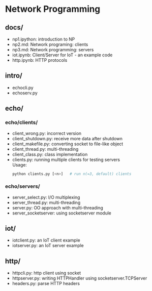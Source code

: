 # Network Programming

## docs/
- np1.ipython: introduction to NP
- np2.md: Network programing: clients
- np3.md: Network programming: servers
- iot.ipynb: Client/Server for IoT - an example code
- http.ipynb: HTTP protocols

## intro/
- echocli.py
- echoserv.py

## echo/
### echo/clients/
- client_wrong.py: incorrect version
- client_shutdown.py: receive more data after shutdown
- client_makefile.py: converting socket to file-like object
- client_thread.py: multi-threading
- client_class.py: class implementation
- clients.py: running multiple clients for testing servers<br>
    Usage:
    ```bash
    python clients.py [<n>]   # run n(=3, default) clients
    ```

### echo/servers/
- server_select.py: I/O multiplexing
- server_thread.py: multi-threading
- server.py: OO approach with multi-threading
- server_socketserver: using socketserver module

## iot/
- iotclient.py: an IoT client example
- iotserver.py: an IoT server example

## http/
- httpcli.py: http client using socket
- httpserver.py: writing HTTPHandler using socketserver.TCPServer
- headers.py: parse HTTP headers

